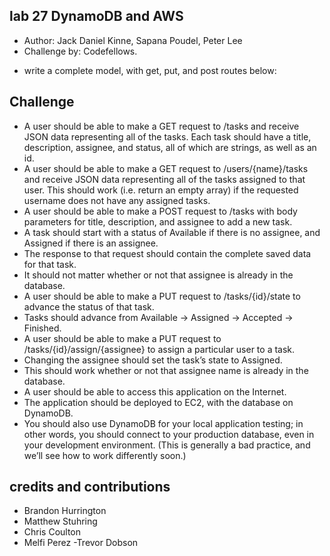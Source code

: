## lab 27 DynamoDB and AWS
- Author: Jack Daniel Kinne, Sapana Poudel, Peter Lee
- Challenge by: Codefellows.
<!-- Short summary or background information -->
- write a complete model, with get, put, and post routes below:


## Challenge
<!-- Description of the challenge -->
- A user should be able to make a GET request to /tasks and receive JSON data representing all of the tasks.
Each task should have a title, description, assignee, and status, all of which are strings, as well as an id.
- A user should be able to make a GET request to /users/{name}/tasks and receive JSON data representing all of the tasks assigned to that user.
This should work (i.e. return an empty array) if the requested username does not have any assigned tasks.
- A user should be able to make a POST request to /tasks with body parameters for title, description, and assignee to add a new task.
- A task should start with a status of Available if there is no assignee, and Assigned if there is an assignee.
- The response to that request should contain the complete saved data for that task.
- It should not matter whether or not that assignee is already in the database.
- A user should be able to make a PUT request to /tasks/{id}/state to advance the status of that task.
- Tasks should advance from Available -> Assigned -> Accepted -> Finished.
- A user should be able to make a PUT request to /tasks/{id}/assign/{assignee} to assign a particular user to a task.
- Changing the assignee should set the task’s state to Assigned.
- This should work whether or not that assignee name is already in the database.
- A user should be able to access this application on the Internet.
- The application should be deployed to EC2, with the database on DynamoDB.
- You should also use DynamoDB for your local application testing; in other words, you should connect to your production database, even in your development environment. (This is generally a bad practice, and we’ll see how to work differently soon.)

## credits and contributions
- Brandon Hurrington
- Matthew Stuhring
- Chris Coulton
- Melfi Perez
-Trevor Dobson

